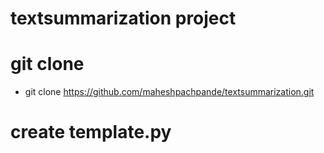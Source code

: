 # textsummarization project
# git clone
- git clone https://github.com/maheshpachpande/textsummarization.git
# create template.py

